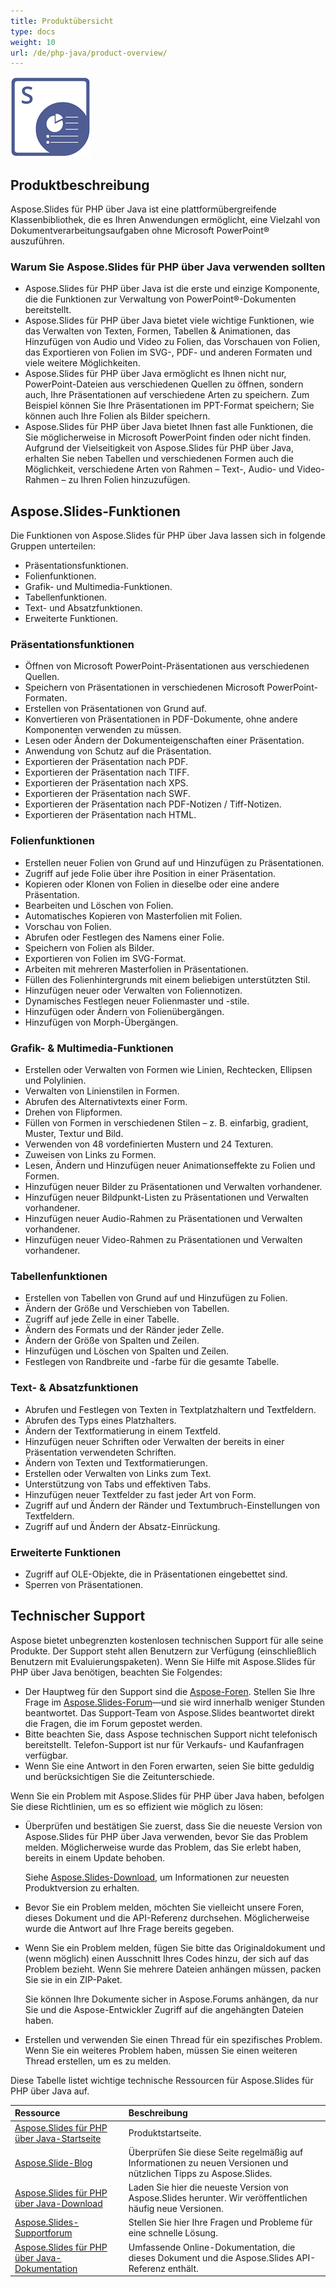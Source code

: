 ```yaml
---
title: Produktübersicht
type: docs
weight: 10
url: /de/php-java/product-overview/
---
```


![todo:image_alt_text](aspose_slides-for-php-via-java.png)

## **Produktbeschreibung**
Aspose.Slides für PHP über Java ist eine plattformübergreifende Klassenbibliothek, die es Ihren Anwendungen ermöglicht, eine Vielzahl von Dokumentverarbeitungsaufgaben ohne Microsoft PowerPoint® auszuführen.

### Warum Sie Aspose.Slides für PHP über Java verwenden sollten

- Aspose.Slides für PHP über Java ist die erste und einzige Komponente, die die Funktionen zur Verwaltung von PowerPoint®-Dokumenten bereitstellt. 
- Aspose.Slides für PHP über Java bietet viele wichtige Funktionen, wie das Verwalten von Texten, Formen, Tabellen & Animationen, das Hinzufügen von Audio und Video zu Folien, das Vorschauen von Folien, das Exportieren von Folien im SVG-, PDF- und anderen Formaten und viele weitere Möglichkeiten. 
- Aspose.Slides für PHP über Java ermöglicht es Ihnen nicht nur, PowerPoint-Dateien aus verschiedenen Quellen zu öffnen, sondern auch, Ihre Präsentationen auf verschiedene Arten zu speichern. Zum Beispiel können Sie Ihre Präsentationen im PPT-Format speichern; Sie können auch Ihre Folien als Bilder speichern. 
- Aspose.Slides für PHP über Java bietet Ihnen fast alle Funktionen, die Sie möglicherweise in Microsoft PowerPoint finden oder nicht finden. Aufgrund der Vielseitigkeit von Aspose.Slides für PHP über Java, erhalten Sie neben Tabellen und verschiedenen Formen auch die Möglichkeit, verschiedene Arten von Rahmen – Text-, Audio- und Video-Rahmen – zu Ihren Folien hinzuzufügen.

## **Aspose.Slides-Funktionen**

Die Funktionen von Aspose.Slides für PHP über Java lassen sich in folgende Gruppen unterteilen:

- Präsentationsfunktionen.
- Folienfunktionen.
- Grafik- und Multimedia-Funktionen.
- Tabellenfunktionen.
- Text- und Absatzfunktionen.
- Erweiterte Funktionen.

### **Präsentationsfunktionen**

- Öffnen von Microsoft PowerPoint-Präsentationen aus verschiedenen Quellen.
- Speichern von Präsentationen in verschiedenen Microsoft PowerPoint-Formaten.
- Erstellen von Präsentationen von Grund auf.
- Konvertieren von Präsentationen in PDF-Dokumente, ohne andere Komponenten verwenden zu müssen.
- Lesen oder Ändern der Dokumenteigenschaften einer Präsentation.
- Anwendung von Schutz auf die Präsentation.
- Exportieren der Präsentation nach PDF.
- Exportieren der Präsentation nach TIFF.
- Exportieren der Präsentation nach XPS.
- Exportieren der Präsentation nach SWF.
- Exportieren der Präsentation nach PDF-Notizen / Tiff-Notizen.
- Exportieren der Präsentation nach HTML.

### **Folienfunktionen**

- Erstellen neuer Folien von Grund auf und Hinzufügen zu Präsentationen.
- Zugriff auf jede Folie über ihre Position in einer Präsentation.
- Kopieren oder Klonen von Folien in dieselbe oder eine andere Präsentation.
- Bearbeiten und Löschen von Folien.
- Automatisches Kopieren von Masterfolien mit Folien.
- Vorschau von Folien.
- Abrufen oder Festlegen des Namens einer Folie.
- Speichern von Folien als Bilder.
- Exportieren von Folien im SVG-Format.
- Arbeiten mit mehreren Masterfolien in Präsentationen.
- Füllen des Folienhintergrunds mit einem beliebigen unterstützten Stil.
- Hinzufügen neuer oder Verwalten von Foliennotizen.
- Dynamisches Festlegen neuer Folienmaster und -stile.
- Hinzufügen oder Ändern von Folienübergängen.
- Hinzufügen von Morph-Übergängen.

### **Grafik- & Multimedia-Funktionen**

- Erstellen oder Verwalten von Formen wie Linien, Rechtecken, Ellipsen und Polylinien.
- Verwalten von Linienstilen in Formen.
- Abrufen des Alternativtexts einer Form.
- Drehen von Flipformen.
- Füllen von Formen in verschiedenen Stilen – z. B. einfarbig, gradient, Muster, Textur und Bild.
- Verwenden von 48 vordefinierten Mustern und 24 Texturen.
- Zuweisen von Links zu Formen.
- Lesen, Ändern und Hinzufügen neuer Animationseffekte zu Folien und Formen.
- Hinzufügen neuer Bilder zu Präsentationen und Verwalten vorhandener.
- Hinzufügen neuer Bildpunkt-Listen zu Präsentationen und Verwalten vorhandener.
- Hinzufügen neuer Audio-Rahmen zu Präsentationen und Verwalten vorhandener.
- Hinzufügen neuer Video-Rahmen zu Präsentationen und Verwalten vorhandener.

### **Tabellenfunktionen**

- Erstellen von Tabellen von Grund auf und Hinzufügen zu Folien.
- Ändern der Größe und Verschieben von Tabellen.
- Zugriff auf jede Zelle in einer Tabelle.
- Ändern des Formats und der Ränder jeder Zelle.
- Ändern der Größe von Spalten und Zeilen.
- Hinzufügen und Löschen von Spalten und Zeilen.
- Festlegen von Randbreite und -farbe für die gesamte Tabelle.

### **Text- & Absatzfunktionen**

- Abrufen und Festlegen von Texten in Textplatzhaltern und Textfeldern.
- Abrufen des Typs eines Platzhalters.
- Ändern der Textformatierung in einem Textfeld.
- Hinzufügen neuer Schriften oder Verwalten der bereits in einer Präsentation verwendeten Schriften.
- Ändern von Texten und Textformatierungen.
- Erstellen oder Verwalten von Links zum Text.
- Unterstützung von Tabs und effektiven Tabs.
- Hinzufügen neuer Textfelder zu fast jeder Art von Form.
- Zugriff auf und Ändern der Ränder und Textumbruch-Einstellungen von Textfeldern.
- Zugriff auf und Ändern der Absatz-Einrückung.

### **Erweiterte Funktionen**

- Zugriff auf OLE-Objekte, die in Präsentationen eingebettet sind.
- Sperren von Präsentationen.

## **Technischer Support**

Aspose bietet unbegrenzten kostenlosen technischen Support für alle seine Produkte. Der Support steht allen Benutzern zur Verfügung (einschließlich Benutzern mit Evaluierungspaketen). Wenn Sie Hilfe mit Aspose.Slides für PHP über Java benötigen, beachten Sie Folgendes:

- Der Hauptweg für den Support sind die [Aspose-Foren](https://forum.aspose.com/). Stellen Sie Ihre Frage im [Aspose.Slides-Forum](https://forum.aspose.com/c/slides/11)—und sie wird innerhalb weniger Stunden beantwortet. Das Support-Team von Aspose.Slides beantwortet direkt die Fragen, die im Forum gepostet werden.
- Bitte beachten Sie, dass Aspose technischen Support nicht telefonisch bereitstellt. Telefon-Support ist nur für Verkaufs- und Kaufanfragen verfügbar.
- Wenn Sie eine Antwort in den Foren erwarten, seien Sie bitte geduldig und berücksichtigen Sie die Zeitunterschiede.

Wenn Sie ein Problem mit Aspose.Slides für PHP über Java haben, befolgen Sie diese Richtlinien, um es so effizient wie möglich zu lösen:

- Überprüfen und bestätigen Sie zuerst, dass Sie die neueste Version von Aspose.Slides für PHP über Java verwenden, bevor Sie das Problem melden. Möglicherweise wurde das Problem, das Sie erlebt haben, bereits in einem Update behoben.  

  Siehe [Aspose.Slides-Download](https://downloads.aspose.com/slides/php-java), um Informationen zur neuesten Produktversion zu erhalten.

- Bevor Sie ein Problem melden, möchten Sie vielleicht unsere Foren, dieses Dokument und die API-Referenz durchsehen. Möglicherweise wurde die Antwort auf Ihre Frage bereits gegeben. 

- Wenn Sie ein Problem melden, fügen Sie bitte das Originaldokument und (wenn möglich) einen Ausschnitt Ihres Codes hinzu, der sich auf das Problem bezieht. Wenn Sie mehrere Dateien anhängen müssen, packen Sie sie in ein ZIP-Paket. 

  Sie können Ihre Dokumente sicher in Aspose.Forums anhängen, da nur Sie und die Aspose-Entwickler Zugriff auf die angehängten Dateien haben.

- Erstellen und verwenden Sie einen Thread für ein spezifisches Problem. Wenn Sie ein weiteres Problem haben, müssen Sie einen weiteren Thread erstellen, um es zu melden. 

Diese Tabelle listet wichtige technische Ressourcen für Aspose.Slides für PHP über Java auf.

|**Ressource**|**Beschreibung**|
| :- | :- |
|[Aspose.Slides für PHP über Java-Startseite](https://products.aspose.com/slides/php-java/)|Produktstartseite.|
|[Aspose.Slide-Blog](https://blog.aspose.com/category/slides/)|Überprüfen Sie diese Seite regelmäßig auf Informationen zu neuen Versionen und nützlichen Tipps zu Aspose.Slides.|
|[Aspose.Slides für PHP über Java-Download](https://packagist.org/packages/aspose/slides)|Laden Sie hier die neueste Version von Aspose.Slides herunter. Wir veröffentlichen häufig neue Versionen.|
|[Aspose.Slides-Supportforum](https://forum.aspose.com/c/slides/11)|Stellen Sie hier Ihre Fragen und Probleme für eine schnelle Lösung.|
|[Aspose.Slides für PHP über Java-Dokumentation](/slides/de/php-java/)|Umfassende Online-Dokumentation, die dieses Dokument und die Aspose.Slides API-Referenz enthält.|